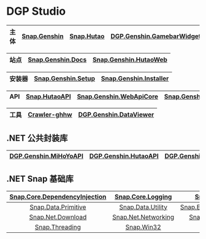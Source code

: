 # DGP Studio

|主体|[Snap.Genshin](https://github.com/DGP-Studio/Snap.Genshin)|[Snap.Hutao](https://github.com/DGP-Studio/Snap.Hutao)|[DGP.Genshin.GamebarWidget](https://github.com/DGP-Studio/DGP.Genshin.GamebarWidget)|
|-|-|-|-|

|站点|[Snap.Genshin.Docs](https://github.com/DGP-Studio/Snap.Genshin.Docs)|[Snap.Genshin.HutaoWeb](https://github.com/DGP-Studio/Snap.Genshin.HutaoWeb)|
|-|-|-|

|安装器|[Snap.Genshin.Setup](https://github.com/DGP-Studio/Snap.Genshin.Setup)|[Snap.Genshin.Installer](https://github.com/DGP-Studio/Snap.Genshin.Installer)|
|-|-|-|

|API|[Snap.HutaoAPI](https://github.com/DGP-Studio/Snap.HutaoAPI)|[Snap.Genshin.WebApiCore](https://github.com/DGP-Studio/Snap.Genshin.WebApiCore)|[Snap.Genshin.WebAPI](https://github.com/DGP-Studio/Snap.Genshin.WebAPI)|[Snap.Genshin.PatchAPI](https://github.com/DGP-Studio/Snap.Genshin.PatchAPI)|
|-|-|-|-|-|

|工具|[Crawler-ghhw](https://github.com/DGP-Studio/Crawler-ghhw)|[DGP.Genshin.DataViewer](https://github.com/DGP-Studio/DGP.Genshin.DataViewer)|
|-|-|-|

## .NET 公共封装库

|[DGP.Genshin.MiHoYoAPI](https://github.com/DGP-Studio/DGP.Genshin.MiHoYoAPI)|[DGP.Genshin.HutaoAPI](https://github.com/DGP-Studio/DGP.Genshin.HutaoAPI)|[DGP.Genshin.FPSUnlocking](https://github.com/DGP-Studio/DGP.Genshin.FPSUnlocking)|
|-|-|-|

## .NET Snap 基础库

|[Snap.Core.DependencyInjection](https://github.com/DGP-Studio/Snap.Core.DependencyInjection)|[Snap.Core.Logging](https://github.com/DGP-Studio/Snap.Core.Logging)|[Snap.Core.Mvvm](https://github.com/DGP-Studio/Snap.Core.Mvvm)|[Snap.Data.Json](https://github.com/DGP-Studio/Snap.Data.Json)|
|:-:|:-:|:-:|:-:|
|[Snap.Data.Primitive](https://github.com/DGP-Studio/Snap.Data.Primitive)|[Snap.Data.Utility](https://github.com/DGP-Studio/Snap.Data.Utility)|[Snap.Extension.Enumerable](https://github.com/DGP-Studio/Snap.Extension.Enumerable)|[Snap.Net.Afdian](https://github.com/DGP-Studio/Snap.Net.Afdian)|
|[Snap.Net.Download](https://github.com/DGP-Studio/Snap.Net.Download)|[Snap.Net.Networking](https://github.com/DGP-Studio/Snap.Net.Networking)|[Snap.Net.QueryString](https://github.com/DGP-Studio/Snap.Net.QueryString)|[Snap.Reflection](https://github.com/DGP-Studio/Snap.Reflection)|
|[Snap.Threading](https://github.com/DGP-Studio/Snap.Threading)|[Snap.Win32](https://github.com/DGP-Studio/Snap.Win32)|
